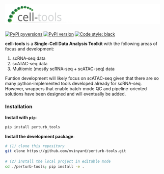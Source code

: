 # ![cell-tools_logo](docs/imgs/cell-tools.logo1.svg)

[![PyPI pyversions](https://img.shields.io/pypi/pyversions/cell-tools.svg)](https://pypi.python.org/pypi/cell-tools/)
[![PyPI version](https://badge.fury.io/py/cell-tools.svg)](https://badge.fury.io/py/cell-tools)
[![Code style: black](https://img.shields.io/badge/code%20style-black-000000.svg)](https://github.com/psf/black)

**cell-tools** is a **Single-Cell Data Analysis Toolkit** with the following areas of focus and development:

1. scRNA-seq data
2. scATAC-seq data
3. Multiomic (mostly scRNA-seq + scATAC-seq) data

Funtion development will likely focus on scATAC-seq given that there are so many python-implemented tools developed already for scRNA-seq. However, wrappers that enable batch-mode QC and pipeline-oriented solutions have been designed and will eventually be added.

### Installation
**Install with `pip`**:
```BASH
pip install perturb_tools
```

**Install the development package**:
```BASH
# (1) clone this repository
git clone https://github.com/mvinyard/perturb-tools.git

# (2) install the local project in editable mode
cd ./perturb-tools; pip install -e .
```
